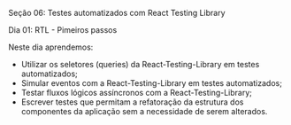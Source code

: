 Seção 06: Testes automatizados com React Testing Library

Dia 01: RTL - Pimeiros passos

Neste dia aprendemos:
- Utilizar os seletores (queries) da React-Testing-Library em testes automatizados; 
- Simular eventos com a React-Testing-Library em testes automatizados; 
- Testar fluxos lógicos assíncronos com a React-Testing-Library; 
- Escrever testes que permitam a refatoração da estrutura dos componentes da aplicação sem a necessidade de serem alterados. 